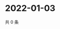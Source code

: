 # 2022-01-03

共 0 条

<!-- BEGIN WEIBO -->
<!-- 最后更新时间 Mon Jan 03 2022 15:09:51 GMT+0800 (China Standard Time) -->

<!-- END WEIBO -->
